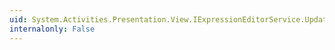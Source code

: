 ```yaml
---
uid: System.Activities.Presentation.View.IExpressionEditorService.UpdateContext(System.Activities.Presentation.Hosting.AssemblyContextControlItem,System.Activities.Presentation.Hosting.ImportedNamespaceContextItem)
internalonly: False
---
```

